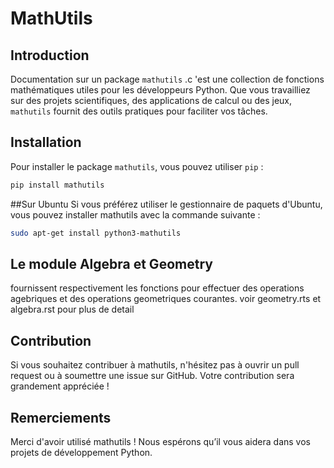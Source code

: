 # MathUtils

## Introduction

Documentation sur un  package `mathutils` .c 'est une collection de fonctions mathématiques utiles pour les développeurs Python. Que vous travailliez sur des projets scientifiques, des applications de calcul ou des jeux, `mathutils` fournit des outils pratiques pour faciliter vos tâches.

## Installation

Pour installer le package `mathutils`, vous pouvez utiliser `pip` :

```bash
pip install mathutils
```
##Sur Ubuntu Si vous préférez utiliser le gestionnaire de paquets d'Ubuntu, vous pouvez installer mathutils avec la commande suivante :

```bash
sudo apt-get install python3-mathutils
```
## Le module Algebra et Geometry 
fournissent respectivement les fonctions pour effectuer des operations agebriques  et des operations geometriques courantes.
voir geometry.rts et algebra.rst pour plus de detail

## Contribution
Si vous souhaitez contribuer à mathutils, n'hésitez pas à ouvrir un pull request ou à soumettre une issue sur GitHub. Votre contribution sera grandement appréciée !

## Remerciements
Merci d'avoir utilisé mathutils ! Nous espérons qu’il vous aidera dans vos projets de développement Python.



